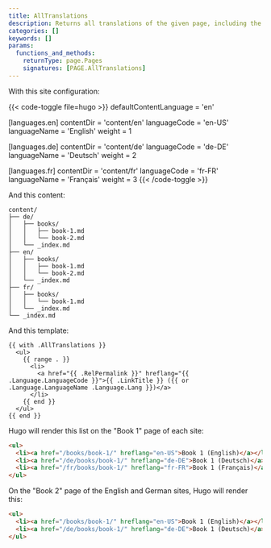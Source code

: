 ```yaml
---
title: AllTranslations
description: Returns all translations of the given page, including the current language.
categories: []
keywords: []
params:
  functions_and_methods:
    returnType: page.Pages
    signatures: [PAGE.AllTranslations]
---
```


With this site configuration:

{{< code-toggle file=hugo >}}
defaultContentLanguage = 'en'

[languages.en]
contentDir = 'content/en'
languageCode = 'en-US'
languageName = 'English'
weight = 1

[languages.de]
contentDir = 'content/de'
languageCode = 'de-DE'
languageName = 'Deutsch'
weight = 2

[languages.fr]
contentDir = 'content/fr'
languageCode = 'fr-FR'
languageName = 'Français'
weight = 3
{{< /code-toggle >}}

And this content:

```text
content/
├── de/
│   ├── books/
│   │   ├── book-1.md
│   │   └── book-2.md
│   └── _index.md
├── en/
│   ├── books/
│   │   ├── book-1.md
│   │   └── book-2.md
│   └── _index.md
├── fr/
│   ├── books/
│   │   └── book-1.md
│   └── _index.md
└── _index.md
```

And this template:

```go-html-template
{{ with .AllTranslations }}
  <ul>
    {{ range . }}
      <li>
        <a href="{{ .RelPermalink }}" hreflang="{{ .Language.LanguageCode }}">{{ .LinkTitle }} ({{ or .Language.LanguageName .Language.Lang }})</a>
      </li>
    {{ end }}
  </ul>
{{ end }}
```

Hugo will render this list on the "Book 1" page of each site:

```html
<ul>
  <li><a href="/books/book-1/" hreflang="en-US">Book 1 (English)</a></li>
  <li><a href="/de/books/book-1/" hreflang="de-DE">Book 1 (Deutsch)</a></li>
  <li><a href="/fr/books/book-1/" hreflang="fr-FR">Book 1 (Français)</a></li>
</ul>
```

On the "Book 2" page of the English and German sites, Hugo will render this:

```html
<ul>
  <li><a href="/books/book-1/" hreflang="en-US">Book 1 (English)</a></li>
  <li><a href="/de/books/book-1/" hreflang="de-DE">Book 1 (Deutsch)</a></li>
</ul>
```
